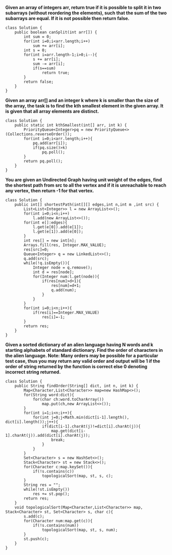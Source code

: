 **Given an array of integers arr, return true if it is possible to split it in two subarrays (without reordering the elements), such that the sum of the two subarrays are equal. If it is not possible then return false.**
```
class Solution {
    public boolean canSplit(int arr[]) {
        int sum = 0;
        for(int i=0;i<arr.length;i++)
            sum += arr[i];
        int s = 0;
        for(int i=arr.length-1;i>0;i--){
            s += arr[i];
            sum -= arr[i];
            if(s==sum)
                return true;
        }
        return false;
    }
}
```
**Given an array arr[] and an integer k where k is smaller than the size of the array, the task is to find the kth smallest element in the given array. It is given that all array elements are distinct.**
```
class Solution {
    public static int kthSmallest(int[] arr, int k) {
        PriorityQueue<Integer>pq = new PriorityQueue<>(Collections.reverseOrder());
        for(int i=0;i<arr.length;i++){
            pq.add(arr[i]);
            if(pq.size()>k)
                pq.poll();
        }
        return pq.poll();
    }
}
```
**You are given an Undirected Graph having unit weight of the edges, find the shortest path from src to all the vertex and if it is unreachable to reach any vertex, then return -1 for that vertex.**
```
class Solution {
    public int[] shortestPath(int[][] edges,int n,int m ,int src) {
        List<List<Integer>> l = new ArrayList<>();
        for(int i=0;i<n;i++)
            l.add(new ArrayList<>());
        for(int e[]:edges){
            l.get(e[0]).add(e[1]);
            l.get(e[1]).add(e[0]);
        }
        int res[] = new int[n];
        Arrays.fill(res, Integer.MAX_VALUE);
        res[src]=0;
        Queue<Integer> q = new LinkedList<>();
        q.add(src);
        while(!q.isEmpty()){
            Integer node = q.remove();
            int d = res[node];
            for(Integer num:l.get(node)){
                if(res[num]>d+1){
                    res[num]=d+1;
                    q.add(num);
                }
            }
        }
        for(int i=0;i<n;i++){
            if(res[i]==Integer.MAX_VALUE)
                res[i]=-1;
        }
        return res;
    }
}
```
**Given a sorted dictionary of an alien language having N words and k starting alphabets of standard dictionary. Find the order of characters in the alien language.
Note: Many orders may be possible for a particular test case, thus you may return any valid order and output will be 1 if the order of string returned by the function is correct else 0 denoting incorrect string returned.**
```
class Solution {
    public String findOrder(String[] dict, int n, int k) {
        Map<Character,List<Character>> map=new HashMap<>();
        for(String word:dict){
            for(char ch:word.toCharArray())
                map.put(ch,new ArrayList<>());
        }
        for(int i=1;i<n;i++){
            for(int j=0;j<Math.min(dict[i-1].length(), dict[i].length());j++){
                if(dict[i-1].charAt(j)!=dict[i].charAt(j)){
                    map.get(dict[i-1].charAt(j)).add(dict[i].charAt(j));
                    break;
                }
            }
        }
        Set<Character> s = new HashSet<>();
        Stack<Character> st = new Stack<>();
        for(Character c:map.keySet()){
            if(!s.contains(c))
                topologicalSort(map, st, s, c);
        }
        String res = "";
        while(!st.isEmpty())
            res += st.pop();
        return res;
    }
    void topologicalSort(Map<Character,List<Character>> map, Stack<Character> st, Set<Character> s, char c){
        s.add(c);
        for(Character num:map.get(c)){
            if(!s.contains(num))
                topologicalSort(map, st, s, num);
        }
        st.push(c);
    }
}
```
